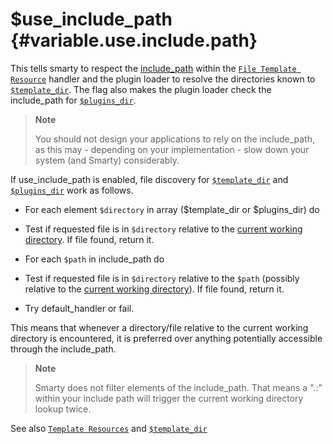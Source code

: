 \$use\_include\_path {#variable.use.include.path}
====================

This tells smarty to respect the
[include\_path](https://www.php.net/ini.core.php#ini.include-path) within
the [`File Template Resource`](#resources.file) handler and the plugin
loader to resolve the directories known to
[`$template_dir`](#variable.template.dir). The flag also makes the
plugin loader check the include\_path for
[`$plugins_dir`](#variable.plugins.dir).

> **Note**
>
> You should not design your applications to rely on the include\_path,
> as this may - depending on your implementation - slow down your system
> (and Smarty) considerably.

If use\_include\_path is enabled, file discovery for
[`$template_dir`](#variable.template.dir) and
[`$plugins_dir`](#variable.plugins.dir) work as follows.

-   For each element `$directory` in array (\$template\_dir or
    \$plugins\_dir) do

-   Test if requested file is in `$directory` relative to the [current
    working directory](https://www.php.net/function.getcwd.php). If file
    found, return it.

-   For each `$path` in include\_path do

-   Test if requested file is in `$directory` relative to the `$path`
    (possibly relative to the [current working
    directory](https://www.php.net/function.getcwd.php)). If file found,
    return it.

-   Try default\_handler or fail.

This means that whenever a directory/file relative to the current
working directory is encountered, it is preferred over anything
potentially accessible through the include\_path.

> **Note**
>
> Smarty does not filter elements of the include\_path. That means a
> \".:\" within your include path will trigger the current working
> directory lookup twice.

See also [`Template Resources`](#resources) and
[`$template_dir`](#variable.template.dir)
